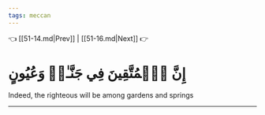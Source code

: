 ```yaml
---
tags: meccan
---
```


👈 [[51-14.md|Prev]] | [[51-16.md|Next]] 👉

# إِنَّ ٱلۡمُتَّقِينَ فِي جَنَّـٰتٖ وَعُيُونٍ

Indeed, the righteous will be among gardens and springs

---

